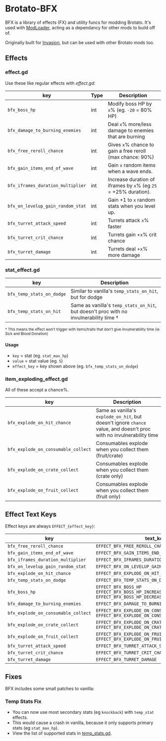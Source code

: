 # Brotato-BFX

BFX is a library of effects (FX) and utility funcs for modding Brotato. It's used with [ModLoader](https://github.com/BrotatoMods/Brotato-ModLoader), acting as a dependancy for other mods to build off of.

Originally built for [Invasion](https://github.com/BrotatoMods/Brotato-Invasion-Mod), but can be used with other Brotato mods too.


## Effects

### effect.gd

Use these like regular effects with *effect.gd*:

| key   | Type | Description |
| ----- | ---- | ----------- |
| `bfx_boss_hp`                     | int | Modify boss HP by `x`% (eg. `-20` = 80% HP) |
| `bfx_damage_to_burning_enemies`   | int | Deal `x`% more/less damage to enemies that are burning |
| `bfx_free_reroll_chance`          | int | Gives `x`% chance to gain a free reroll (max chance: 90%) |
| `bfx_gain_items_end_of_wave`      | int | Gain `x` random items when a wave ends. |
| `bfx_iframes_duration_multiplier` | int | Increase duration of iframes by `x`% (eg `25` = +25% duration). |
| `bfx_on_levelup_gain_random_stat` | int | Gain +1 to `x` random stats when you level up. |
| `bfx_turret_attack_speed`         | int | Turrets attack `x`% faster |
| `bfx_turret_crit_chance`          | int | Turrets gain +`x`% crit chance |
| `bfx_turret_damage`               | int | Turrets deal +`x`% more damage |

### stat_effect.gd

| key   | Description |
| ----- | ----------- |
| `bfx_temp_stats_on_dodge` | Similar to vanilla's `temp_stats_on_hit`, but for dodge |
| `bfx_temp_stats_on_hit`   | Same as vanilla's `temp_stats_on_hit`, but doesn't proc with no invulnerability time † |

<small>† This means the effect won't trigger with items/traits that don't give invulnerability time (ie. Sick and Blood Donation)</small>

#### Usage

- `key` = stat (eg. `stat_max_hp`)
- `value` = stat value (eg. `5`)
- `effect_key` = key shown above (eg. `bfx_temp_stats_on_dodge`)

### item_exploding_effect.gd

All of these accept a chance%.

| key   | Description |
| ----- | ----------- |
| `bfx_explode_on_hit_chance`         | Same as vanilla's `explode_on_hit`, but doesn't ignore `chance` value, and doesn't proc with no invulnerability time |
| `bfx_explode_on_consumable_collect` | Consumables explode when you collect them (fruit/crate) |
| `bfx_explode_on_crate_collect`      | Consumables explode when you collect them (crate only) |
| `bfx_explode_on_fruit_collect`      | Consumables explode when you collect them (fruit only) |


## Effect Text Keys

Effect keys are always `EFFECT_{effect_key}`:

| key   | text_key   |
| ----- | ---------- |
| `bfx_free_reroll_chance`            | `EFFECT_BFX_FREE_REROLL_CHANCE` |
| `bfx_gain_items_end_of_wave`        | `EFFECT_BFX_GAIN_ITEMS_END_OF_WAVE`      |
| `bfx_iframes_duration_multiplier`   | `EFFECT_BFX_IFRAMES_DURATION_MULTIPLIER` |
| `bfx_on_levelup_gain_random_stat`   | `EFFECT_BFX_ON_LEVELUP_GAIN_RANDOM_STAT` |
| `bfx_explode_on_hit_chance`         | `EFFECT_BFX_EXPLODE_ON_HIT_CHANCE` |
| `bfx_temp_stats_on_dodge`           | `EFFECT_BFX_TEMP_STATS_ON_DODGE` |
| `bfx_boss_hp`                       | `EFFECT_BFX_BOSS_HP`<br>`EFFECT_BFX_BOSS_HP_INCREASE`<br>`EFFECT_BFX_BOSS_HP_DECREASE` |
| `bfx_damage_to_burning_enemies`     | `EFFECT_BFX_DAMAGE_TO_BURNING_ENEMIES` |
| `bfx_explode_on_consumable_collect` | `EFFECT_BFX_EXPLODE_ON_CONSUMABLE_COLLECT`<br>`EFFECT_BFX_EXPLODE_ON_CONSUMABLE_COLLECT_CHANCE` |
| `bfx_explode_on_crate_collect`      | `EFFECT_BFX_EXPLODE_ON_CRATE_COLLECT`<br>`EFFECT_BFX_EXPLODE_ON_CRATE_COLLECT_CHANCE` |
| `bfx_explode_on_fruit_collect`      | `EFFECT_BFX_EXPLODE_ON_FRUIT_COLLECT`<br>`EFFECT_BFX_EXPLODE_ON_FRUIT_COLLECT_CHANCE` |
| `bfx_turret_attack_speed`           | `EFFECT_BFX_TURRET_ATTACK_SPEED` |
| `bfx_turret_crit_chance`            | `EFFECT_BFX_TURRET_CRIT_CHANCE` |
| `bfx_turret_damage`                 | `EFFECT_BFX_TURRET_DAMAGE` |



## Fixes

BFX includes some small patches to vanilla:

### Temp Stats Fix

- You can now use most secondary stats (eg `knockback`) with `temp_stat` effects.
- This would cause a crash in vanilla, because it only supports primary stats (eg `stat_max_hp`).
- View the list of supported stats in [temp_stats.gd](root/mods-unpacked/Darkly77-BFX/extensions/singletons/temp_stats.gd).
